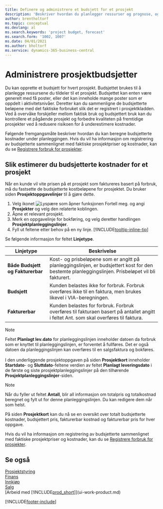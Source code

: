 ```yaml
---
title: Definere og administrere et budsjett for et prosjekt
description: 'Beskriver hvordan du planlegger ressurser og prognose, og styrer prosjektkostnader ved å definere et budsjett for hvert prosjekt.'
author: brentholtorf
ms.topic: conceptual
ms.devlang: al
ms.search.keywords: 'project budget, forecast'
ms.search.form: '1002, 1007'
ms.date: 04/01/2021
ms.author: bholtorf
ms.service: dynamics-365-business-central
---
```

# Administrere prosjektbudsjetter

Du kan opprette et budsjett for hvert prosjekt. Budsjettet brukes til å planlegge ressursene du tildeler til et prosjekt. Budsjettet kan enten være generelt med få poster, eller det kan inneholde mange poster som er oppdelt i aktivitetsnivåer. Deretter kan du sammenligne de budsjetterte beløpene med det faktiske forbruket slik det er registrert i prosjektkladden. Ved å overvåke forskjeller mellom faktisk bruk og budsjettert bruk kan du kontrollere et pågående prosjekt og forbedre kvaliteten på fremtidige prosjekter ved å redusere risikoen for å underestimere kostnader.

Følgende fremgangsmåte beskriver hvordan du kan beregne budsjetterte kostnader under planleggingen. Hvis du vil ha informasjon om registrering av budsjetterte sammenlignet med faktiske prosjektpriser og kostnader, kan du se [Registrere forbruk for prosjekter](projects-how-record-job-usage.md).  

## <a name="JobBudgetCosts"></a> Slik estimerer du budsjetterte kostnader for et prosjekt
Når en kunde vil vite prisen på et prosjekt som faktureres basert på forbruk, må du fastsette de budsjetterte kostbeløpene for prosjektet. Du bruker siden **Prosjektoppgavelinjer** til å gjøre dette.

1. Velg ikonet ![Lyspære som åpner funksjonen Fortell meg.](media/ui-search/search_small.png "Fortell hva du vil gjøre") og angi **Prosjekter** og velg den relaterte koblingen.  
2. Åpne et relevant prosjekt.
3. Merk en oppgavelinje for bokføring, og velg deretter handlingen **Prosjektplanleggingslinjer**.
4. Fyll ut feltene etter behov på en ny linje. [!INCLUDE[tooltip-inline-tip](includes/tooltip-inline-tip_md.md)]   

Se følgende informasjon for feltet **Linjetype**.  

| Linjetype | Beskrivelse |
| --- | --- |
| **Både Budsjett og Fakturerbar** |Kost- og prisbeløpene som er angitt på planleggingslinjen, er budsjettert kost for den bestemte planleggingslinjen. Prisbeløpet vil bli fakturert. |
| **Budsjett** |Kunden belastes ikke for forbruk. Forbruk overføres ikke til en faktura, men brukes likevel i VIA-beregningen. |
| **Fakturerbar** |Kunden belastes for forbruk. Forbruk overføres til fakturaen basert på antallet angitt i feltet Ant. som skal overføres til faktura. |

> [!NOTE]  
> Feltet **Planlagt lev.dato** for planleggingslinjen inneholder datoen da forbruk som er knyttet til planleggingslinjen, er forventet å fullføres. Det er også datoen da planleggingslinjen kan overføres til en salgsfaktura og bokføres. <br /><br /> I den underliggende prosjektoppgaven på siden **Prosjektkort** inneholder **Startdato**- og **Sluttdato**-feltene verdien av feltet **Planlagt leveringsdato** i de første og siste prosjektplanleggingslinjer på den tilhørende **Prosjektplanleggingslinjer**-siden.

> [!NOTE]  
>   Når du fyller ut feltet **Antall**, blir all informasjon om totalpris og totalkostnad beregnet og fylt ut for denne planleggingslinjen. Du kan redigere dem når som helst.

På siden **Prosjektkort** kan du nå se en oversikt over totalt budsjetterte kostnader, budsjettert pris, fakturerbar kostnad og fakturerbar pris for hver oppgave.

Hvis du vil ha informasjon om registrering av budsjetterte sammenlignet med faktiske prosjektpriser og kostnader, kan du se [Registrere forbruk for prosjekter](projects-how-record-job-usage.md).

## Se også

[Prosjektstyring](projects-manage-projects.md)  
[Finans](finance.md)  
[Innkjøp](purchasing-manage-purchasing.md)  
[Salg](sales-manage-sales.md)  
[Arbeid med [!INCLUDE[prod_short](includes/prod_short.md)]](ui-work-product.md)  


[!INCLUDE[footer-include](includes/footer-banner.md)]
